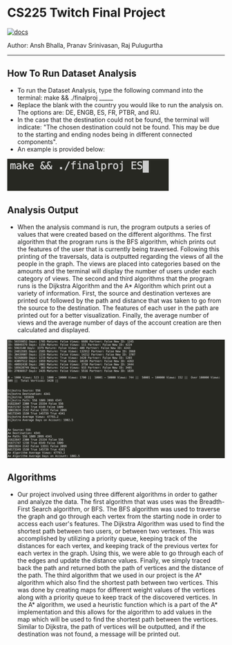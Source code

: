 # CS225 Twitch Final Project

[![docs](https://img.shields.io/badge/docs-yes-brightgreen)](docs/README.md)


Author: Ansh Bhalla, Pranav Srinivasan, Raj Pulugurtha

---

**How To Run Dataset Analysis**
-
- To run the Dataset Analysis, type the following command into the terminal: make && ./finalproj _____
- Replace the blank with the country you would like to run the analysis on. The options are: DE, ENGB, ES, FR, PTBR, and RU.
- In the case that the destination could not be found, the terminal will indicate: "The chosen destination could not be found. This may be due to the starting and ending nodes being in different connected components".
- An example is provided below:


![image](makeimage.png)

**Analysis Output**
-
- When the analysis command is run, the program outputs a series of values that were created based on the different algorithms. The first algorithm that the program runs is the BFS algorithm, which prints out the features of the user that is currently being traversed. Following this printing of the traversals, data is outputted regarding the views of all the people in the graph. The views are placed into categories based on the amounts and the terminal will display the number of users under each category of views. The second and third algorithms that the program runs is the Dijkstra Algorithm and the A* Algorithm which print out a variety of information. First, the source and destination vertexes are printed out followed by the path and distance that was taken to go from the source to the destination. The features of each user in the path are printed out for a better visualization. Finally, the average number of views and the average number of days of the account creation are then calculated and displayed. 


![image](algoImage.png)


 
**Algorithms**  
-
- Our project involved using three different algorithms in order to gather and analyze the data. The first algorithm that was uses was the Breadth-First Search algorithm, or BFS. The BFS algorithm was used to traverse the graph and go through each vertex from the starting node in order to access each user's features. The Dijkstra Algorithm was used to find the shortest path between two users, or between two vertexes. This was accomplished by utilizing a priority queue, keeping track of the distances for each vertex, and keeping track of the previous vertex for each vertex in the graph. Using this, we were able to go through each of the edges and update the distance values. Finally, we simply traced back the path and returned both the path of vertices and the distance of the path. The third algorithm that we used in our project is the A* algorithm which also find the shortest path between two vertices. This was done by creating maps for different weight values of the vertices along with a priority queue to keep track of the discovered vertices. In the A* algorithm, we used a heuristic function which is a part of the A* implementation and this allows for the algorithm to add values in the map which will be used to find the shortest path between the vertices. Similar to Dijkstra, the path of vertices will be outputted, and if the destination was not found, a message will be printed out.

